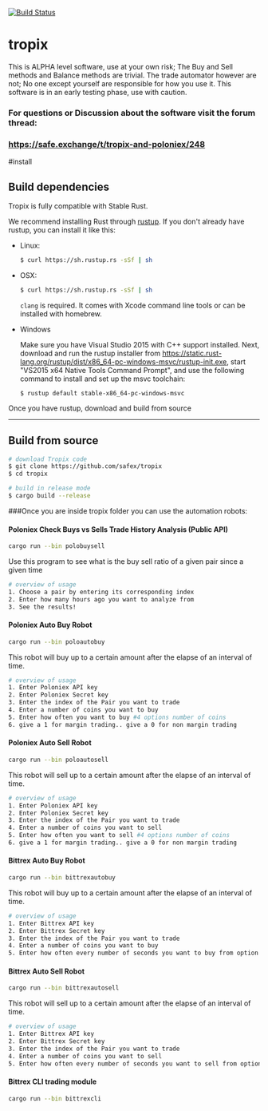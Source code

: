 [![Build Status](https://travis-ci.org/safex/tropix.png?branch=master)](https://travis-ci.org/safex/tropix)

# tropix
This is ALPHA level software, use at your own risk; The Buy and Sell methods and Balance methods are trivial.
The trade automator however are not; No one except yourself are responsible for how you use it. This software is in an early testing phase, use with caution.

### For questions or Discussion about the software visit the forum thread:
### https://safe.exchange/t/tropix-and-poloniex/248

#install

## Build dependencies

Tropix is fully compatible with Stable Rust.

We recommend installing Rust through [rustup](https://www.rustup.rs/). If you don't already have rustup, you can install it like this:

- Linux:
	```bash
	$ curl https://sh.rustup.rs -sSf | sh
	```

- OSX:
	```bash
	$ curl https://sh.rustup.rs -sSf | sh
	```

	`clang` is required. It comes with Xcode command line tools or can be installed with homebrew.

- Windows

    Make sure you have Visual Studio 2015 with C++ support installed. Next, download and run the rustup installer from
	https://static.rust-lang.org/rustup/dist/x86_64-pc-windows-msvc/rustup-init.exe, start "VS2015 x64 Native Tools Command Prompt", and use the following command to install and set up the msvc toolchain:
    ```
	$ rustup default stable-x86_64-pc-windows-msvc
    ```

Once you have rustup, download and build from source

----


## Build from source

```bash
# download Tropix code
$ git clone https://github.com/safex/tropix
$ cd tropix

# build in release mode
$ cargo build --release
```

###Once you are inside tropix folder you can use the automation robots:

#### Poloniex Check Buys vs Sells Trade History Analysis (Public API)

```bash
cargo run --bin polobuysell
```

Use this program to see what is the buy sell ratio of a given pair since a given time

```bash
# overview of usage
1. Choose a pair by entering its corresponding index
2. Enter how many hours ago you want to analyze from
3. See the results!
```

#### Poloniex Auto Buy Robot

```bash
cargo run --bin poloautobuy
```

This robot will buy up to a certain amount after the elapse of an interval of time.

```bash
# overview of usage
1. Enter Poloniex API key
2. Enter Poloniex Secret key
3. Enter the index of the Pair you want to trade
4. Enter a number of coins you want to buy
5. Enter how often you want to buy #4 options number of coins
6. give a 1 for margin trading.. give a 0 for non margin trading
```

#### Poloniex Auto Sell Robot

```bash
cargo run --bin poloautosell
```

This robot will sell up to a certain amount after the elapse of an interval of time.

```bash
# overview of usage
1. Enter Poloniex API key
2. Enter Poloniex Secret key
3. Enter the index of the Pair you want to trade
4. Enter a number of coins you want to sell
5. Enter how often you want to sell #4 options number of coins
6. give a 1 for margin trading.. give a 0 for non margin trading
```

#### Bittrex Auto Buy Robot

```bash
cargo run --bin bittrexautobuy
```
This robot will buy up to a certain amount after the elapse of an interval of time.

```bash
# overview of usage
1. Enter Bittrex API key
2. Enter Bittrex Secret key
3. Enter the index of the Pair you want to trade
4. Enter a number of coins you want to buy
5. Enter how often every number of seconds you want to buy from option 4s number of coins
```

#### Bittrex Auto Sell Robot

```bash
cargo run --bin bittrexautosell
```
This robot will sell up to a certain amount after the elapse of an interval of time.

```bash
# overview of usage
1. Enter Bittrex API key
2. Enter Bittrex Secret key
3. Enter the index of the Pair you want to trade
4. Enter a number of coins you want to sell
5. Enter how often every number of seconds you want to sell from option 4s number of coins
```


#### Bittrex CLI trading module

```bash
cargo run --bin bittrexcli
```